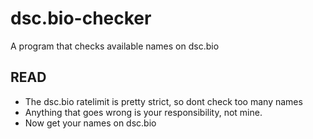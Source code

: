 # dsc.bio-checker
A program that checks available names on dsc.bio

## READ
- The dsc.bio ratelimit is pretty strict, so dont check too many names
- Anything that goes wrong is your responsibility, not mine.
- Now get your names on dsc.bio
